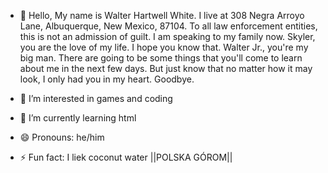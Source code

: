 - 👋 Hello, My name is Walter Hartwell White. I live at 308 Negra Arroyo Lane, Albuquerque, New Mexico, 87104. To all law enforcement entities, this is not an admission of guilt. I am speaking to my family now. Skyler, you are the love of my life. I hope you know that. Walter Jr., you're my big man. There are going to be some things that you'll come to learn about me in the next few days. But just know that no matter how it may look, I only had you in my heart. Goodbye.

- 👀 I’m interested in games and coding
- 🌱 I’m currently learning html
- 😄 Pronouns: he/him
- ⚡ Fun fact: I liek coconut water
||POLSKA GÓROM||
